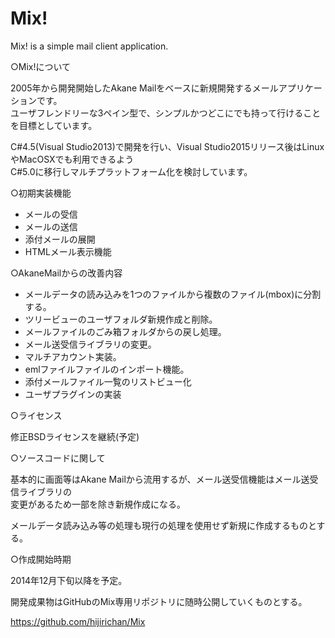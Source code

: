 Mix!
===

Mix! is a simple mail client application.

○Mix!について

2005年から開発開始したAkane Mailをベースに新規開発するメールアプリケーションです。  
ユーザフレンドリーな3ペイン型で、シンプルかつどこにでも持って行けることを目標としています。  

C#4.5(Visual Studio2013)で開発を行い、Visual Studio2015リリース後はLinuxやMacOSXでも利用できるよう  
C#5.0に移行しマルチプラットフォーム化を検討しています。

○初期実装機能

* メールの受信
* メールの送信
* 添付メールの展開
* HTMLメール表示機能

○AkaneMailからの改善内容

* メールデータの読み込みを1つのファイルから複数のファイル(mbox)に分割する。
* ツリービューのユーザフォルダ新規作成と削除。
* メールファイルのごみ箱フォルダからの戻し処理。
* メール送受信ライブラリの変更。
* マルチアカウント実装。
* emlファイルファイルのインポート機能。
* 添付メールファイル一覧のリストビュー化
* ユーザプラグインの実装

○ライセンス

修正BSDライセンスを継続(予定)

○ソースコードに関して

基本的に画面等はAkane Mailから流用するが、メール送受信機能はメール送受信ライブラリの  
変更があるため一部を除き新規作成になる。  

メールデータ読み込み等の処理も現行の処理を使用せず新規に作成するものとする。

○作成開始時期

2014年12月下旬以降を予定。  

開発成果物はGitHubのMix専用リポジトリに随時公開していくものとする。

https://github.com/hijirichan/Mix
